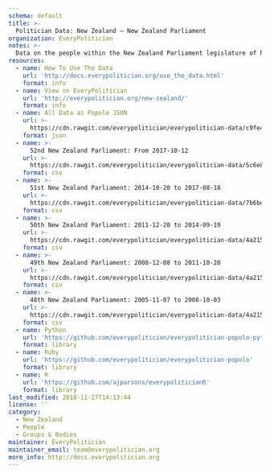 ```yaml
---
schema: default
title: >-
  Politician Data: New Zealand — New Zealand Parliament
organization: EveryPolitician
notes: >-
  Data on the people within the New Zealand Parliament legislature of New Zealand.
resources:
  - name: How To Use The Data
    url: 'http://docs.everypolitician.org/use_the_data.html'
    format: info
  - name: View on EveryPolitician
    url: 'http://everypolitician.org/new-zealand/'
    format: info
  - name: All Data as Popolo JSON
    url: >-
      https://cdn.rawgit.com/everypolitician/everypolitician-data/c9fe42ed8aeb21b777933f9c3ca5719887f9e956/data/New_Zealand/House/ep-popolo-v1.0.json
    format: json
  - name: >-
      52nd New Zealand Parliament: From 2017-10-12
    url: >-
      https://cdn.rawgit.com/everypolitician/everypolitician-data/5c6e854dc24ba61be471b203cd859bad604b9c64/data/New_Zealand/House/term-52.csv
    format: csv
  - name: >-
      51st New Zealand Parliament: 2014-10-20 to 2017-08-18
    url: >-
      https://cdn.rawgit.com/everypolitician/everypolitician-data/7b6beec95f93647ea43c1160192041b9816aca58/data/New_Zealand/House/term-51.csv
    format: csv
  - name: >-
      50th New Zealand Parliament: 2011-12-20 to 2014-09-19
    url: >-
      https://cdn.rawgit.com/everypolitician/everypolitician-data/4a21571142b8a988526fc8d847b492d881584fe8/data/New_Zealand/House/term-50.csv
    format: csv
  - name: >-
      49th New Zealand Parliament: 2008-12-08 to 2011-10-20
    url: >-
      https://cdn.rawgit.com/everypolitician/everypolitician-data/4a21571142b8a988526fc8d847b492d881584fe8/data/New_Zealand/House/term-49.csv
    format: csv
  - name: >-
      48th New Zealand Parliament: 2005-11-07 to 2008-10-03
    url: >-
      https://cdn.rawgit.com/everypolitician/everypolitician-data/4a21571142b8a988526fc8d847b492d881584fe8/data/New_Zealand/House/term-48.csv
    format: csv
  - name: Python
    url: 'https://github.com/everypolitician/everypolitician-popolo-python'
    format: library
  - name: Ruby
    url: 'https://github.com/everypolitician/everypolitician-popolo'
    format: library
  - name: R
    url: 'https://github.com/ajparsons/everypoliticianR'
    format: library
last_modified: 2018-11-27T14:13:44
license: ''
category:
  - New Zealand
  - People
  - Groups & Bodies
maintainer: EveryPolitician
maintainer_email: team@everypolitician.org
more_info: http://docs.everypolitician.org
---
```

